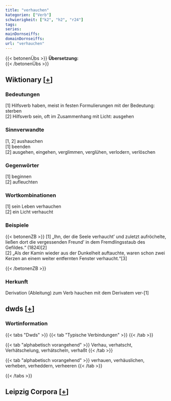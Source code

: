 ```yaml
---
title: "verhauchen"
kategorien: ["Verb"]
schwierigkeit: ["k2", "h2", "r24"]
tags:
series:
mainDornseiffs:
domainDornseiffs:
url: "verhauchen"
---
```


{{< betonenÜbs >}}
**Übersetzung:**  
{{< /betonenÜbs >}}

## Wiktionary [[+](https://de.wiktionary.org/wiki/verhauchen)]

### Bedeutungen
[1] Hilfsverb haben, meist in festen Formulierungen mit der Bedeutung: sterben  
[2] Hilfsverb sein, oft im Zusammenhang mit Licht: ausgehen  

### Sinnverwandte
[1, 2] aushauchen  
[1] beenden  
[2] ausgehen, eingehen, verglimmen, verglühen, verlodern, verlöschen  

### Gegenwörter
[1] beginnen  
[2] aufleuchten  

### Wortkombinationen
[1] sein Leben verhauchen  
[2] ein Licht verhaucht  

### Beispiele
{{< betonenZB >}}
[1] „Ihn, der die Seele verhaucht’ und zuletzt aufröchelte, ließen dort die vergessenden Freund’ in dem Fremdlingsstaub des Gefildes.“ (1824)[2]  
[2] „Als der Kamin wieder aus der Dunkelheit auftauchte, waren schon zwei Kerzen an einem weiter entfernten Fenster verhaucht.“[3]  

{{< /betonenZB >}}
### Herkunft
Derivation (Ableitung) zum Verb hauchen mit dem Derivatem ver-[1]  



## dwds [[+](https://www.dwds.de/wb/verhauchen)]

### Wortinformation
{{< tabs "Dwds" >}}
{{< tab "Typische Verbindungen" >}}
{{< /tab >}}

{{< tab "alphabetisch vorangehend" >}}
Verhau, verhatscht, Verhätschelung, verhätscheln, verhaßt
{{< /tab >}}

{{< tab "alphabetisch vorangehend" >}}
verhauen, verhäuslichen, verheben, verheddern, verheeren
{{< /tab >}}

{{< /tabs >}}

## Leipzig Corpora [[+](https://corpora.uni-leipzig.de/en/res?word=verhauchen&corpusId=deu_newscrawl-public_2018)]

